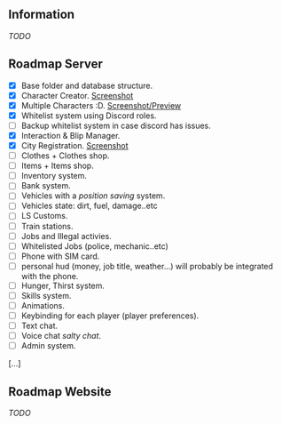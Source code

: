 ## Information
*TODO*

## Roadmap Server
- [x] Base folder and database structure.
- [x] Character Creator. [Screenshot](https://cdn.discordapp.com/attachments/766043228310077500/766429295027290182/unknown.png)
- [x] Multiple Characters :D. [Screenshot/Preview](https://gfycat.com/courteousimperfectindiancow)
- [x] Whitelist system using Discord roles.
- [ ] Backup whitelist system in case discord has issues.
- [x] Interaction & Blip Manager.
- [x] City Registration. [Screenshot](https://cdn.discordapp.com/attachments/766043228310077500/769162482215551006/Capture.PNG)
- [ ] Clothes + Clothes shop.
- [ ] Items + Items shop.
- [ ] Inventory system.
- [ ] Bank system.
- [ ] Vehicles with a *position saving* system.
- [ ] Vehicles state: dirt, fuel, damage..etc
- [ ] LS Customs.
- [ ] Train stations.
- [ ] Jobs and Illegal activies.
- [ ] Whitelisted Jobs (police, mechanic..etc)
- [ ] Phone with SIM card.
- [ ] personal hud (money, job title, weather...) will probably be integrated with the phone.
- [ ] Hunger, Thirst system.
- [ ] Skills system.
- [ ] Animations.
- [ ] Keybinding for each player (player preferences).
- [ ] Text chat.
- [ ] Voice chat *salty chat*.
- [ ] Admin system.

[...]

## Roadmap Website
*TODO*
